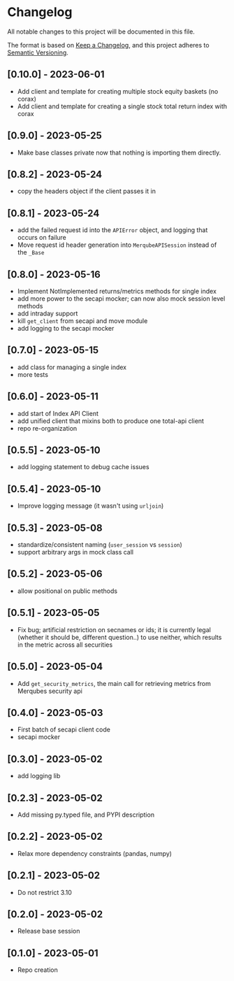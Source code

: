 # Changelog
All notable changes to this project will be documented in this file.

The format is based on [Keep a Changelog](https://keepachangelog.com/en/1.0.0/),
and this project adheres to [Semantic Versioning](https://semver.org/spec/v2.0.0.html).

## [0.10.0] - 2023-06-01
- Add client and template for creating multiple stock equity baskets (no corax)
- Add client and template for creating a single stock total return index with corax

## [0.9.0] - 2023-05-25
- Make base classes private now that nothing is importing them directly.

## [0.8.2] - 2023-05-24
- copy the headers object if the client passes it in

## [0.8.1] - 2023-05-24
- add the failed request id into the `APIError` object, and logging that occurs on failure
- Move request id header generation into `MerqubeAPISession` instead of the `_Base`

## [0.8.0] - 2023-05-16
- Implement NotImplemented returns/metrics methods for single index
- add more power to the secapi mocker; can now also mock session level methods
- add intraday support
- kill `get_client` from secapi and move module
- add logging to the secapi mocker

## [0.7.0] - 2023-05-15
- add class for managing a single index
- more tests

## [0.6.0] - 2023-05-11
- add start of Index API Client
- add unified client that mixins both to produce one total-api client
- repo re-organization

## [0.5.5] - 2023-05-10
- add logging statement to debug cache issues

## [0.5.4] - 2023-05-10
- Improve logging message (it wasn't using `urljoin`)

## [0.5.3] - 2023-05-08
- standardize/consistent naming (`user_session` vs `session`)
- support arbitrary args in mock class call

## [0.5.2] - 2023-05-06
- allow positional on public methods

## [0.5.1] - 2023-05-05
- Fix bug; artificial restriction on secnames or ids; it is currently legal (whether it should be, different question..) to use neither, which results in the metric across all securities

## [0.5.0] - 2023-05-04
- Add `get_security_metrics`, the main call for retrieving metrics from Merqubes security api

## [0.4.0] - 2023-05-03
- First batch of secapi client code
- secapi mocker

## [0.3.0] - 2023-05-02
- add logging lib

## [0.2.3] - 2023-05-02
- Add missing py.typed file, and PYPI description

## [0.2.2] - 2023-05-02
- Relax more dependency constraints (pandas, numpy)

## [0.2.1] - 2023-05-02
- Do not restrict 3.10

## [0.2.0] - 2023-05-02
- Release base session

## [0.1.0] - 2023-05-01
- Repo creation
